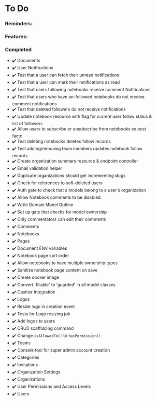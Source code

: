 # To Do

### Reminders:

### Features:


### Completed

+ :heavy_check_mark: Documents
+ :heavy_check_mark: User Notifications
+ :heavy_check_mark: Test that a user can fetch their unread notifications
+ :heavy_check_mark: Test that a user can mark their notifications as read
+ :heavy_check_mark: Test that users following notebooks receive comment Notifications
+ :heavy_check_mark: Test that users who have un-followed notebooks do not receive comment notifications
+ :heavy_check_mark: Test that deleted followers do not receive notifications
+ :heavy_check_mark: Update notebook resource with flag for current user follow status & list of followers
+ :heavy_check_mark: Allow users to subscribe or unsubscribe from notebooks ex post facto
+ :heavy_check_mark: Test deleting notebooks deletes follow records
+ :heavy_check_mark: Test adding/removing team members updates notebook follow records
+ :heavy_check_mark: Create organization summary resource & endpoint controller
+ :heavy_check_mark: Email validation helper
+ :heavy_check_mark: Duplicate organizations should get incrementing slugs
+ :heavy_check_mark: Check for references to soft-deleted users
+ :heavy_check_mark: Auth gate to check that a models belong to a user's organization
+ :heavy_check_mark: Allow Notebook comments to be disabled.
+ :heavy_check_mark: Write Domain Model Outline
+ :heavy_check_mark: Set up gate that checks for model ownership
+ :heavy_check_mark: Only commentators can edit their comments
+ :heavy_check_mark: Comments
+ :heavy_check_mark: Notebooks
+ :heavy_check_mark: Pages
+ :heavy_check_mark: Document ENV variables
+ :heavy_check_mark: Notebook page sort order
+ :heavy_check_mark: Allow notebooks to have multiple ownership types
+ :heavy_check_mark: Sanitize notebook page content on save
+ :heavy_check_mark: Create docker image
+ :heavy_check_mark: Convert 'fillable' to 'guarded' in all model classes
+ :heavy_check_mark: Cashier Integration
+ :heavy_check_mark: Logos
+ :heavy_check_mark: Resize logo in creation event
+ :heavy_check_mark: Tests for Logo resizing job
+ :heavy_check_mark: Add logos to users
+ :heavy_check_mark: CRUD scaffolding command
+ :heavy_check_mark: Change `isAllowedTo()` to `hasPermission()`
+ :heavy_check_mark: Teams
+ :heavy_check_mark: Console tool for super admin account creation
+ :heavy_check_mark: Categories
+ :heavy_check_mark: Invitations
+ :heavy_check_mark: Organization Settings
+ :heavy_check_mark: Organizations
+ :heavy_check_mark: User Permissions and Access Levels
+ :heavy_check_mark: Users
